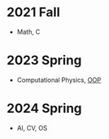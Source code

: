# 2021 Fall
- Math, C
# 2023 Spring
- Computational Physics, [OOP](https://github.com/Cascio99/23S_OOP)
# 2024 Spring
- AI, CV, OS
